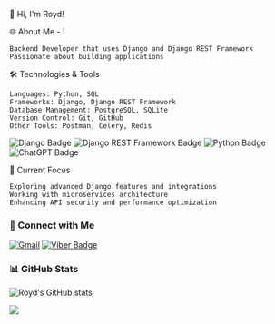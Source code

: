 👋 Hi, I'm Royd! 


🌐 About Me - !

    Backend Developer that uses Django and Django REST Framework
    Passionate about building applications
    

🛠️ Technologies & Tools

    Languages: Python, SQL
    Frameworks: Django, Django REST Framework
    Database Management: PostgreSQL, SQLite
    Version Control: Git, GitHub
    Other Tools: Postman, Celery, Redis

![Django Badge](https://img.shields.io/badge/Django-092E20?style=for-the-badge&logo=django&logoColor=green) ![Django REST Framework Badge](https://img.shields.io/badge/django%20rest-ff1709?style=for-the-badge&logo=django&logoColor=white) ![Python Badge](https://img.shields.io/badge/Python-FFD43B?style=for-the-badge&logo=python&logoColor=blue) ![ChatGPT Badge](https://img.shields.io/badge/ChatGPT-74aa9c?style=for-the-badge&logo=openai&logoColor=white)

🚀 Current Focus

    Exploring advanced Django features and integrations
    Working with microservices architecture
    Enhancing API security and performance optimization


### 💼 Connect with Me
[![Gmail](https://img.shields.io/badge/Gmail-contact%40example.com-blue?style=for-the-badge&logo=gmail)](mailto:catalunesroy@gmail.com)
[![Viber Badge](https://img.shields.io/badge/viber-685EA9?style=for-the-badge&logo=viber&logoColor=white)](viber://add?number=09383400563)

### 📊 GitHub Stats
![Royd's GitHub stats](https://github-readme-stats.vercel.app/api?username=Royd0101&show_icons=true&theme=radical)


<img src="https://media1.giphy.com/media/v1.Y2lkPTc5MGI3NjExN2llYXZrdjR2OGF4MGx2eTk0ZDVldTh2bjk5amNta29uaXFvejN4ZSZlcD12MV9pbnRlcm5hbF9naWZfYnlfaWQmY3Q9Zw/qMZd8saVx9uHDo2R5L/giphy.gif">



<!---
Royd0101/Royd0101 is a ✨ special ✨ repository because its `README.md` (this file) appears on your GitHub profile.
--->
